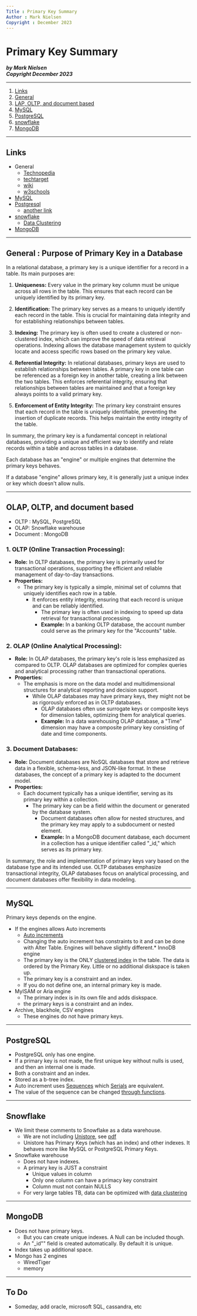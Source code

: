 ```yaml
---
Title : Primary Key Summary
Author : Mark Nielsen
Copyright : December 2023
---
```


Primary Key Summary
===============

_**by Mark Nielsen  
Copyright December 2023**_

* * *

1. [Links](#links)
2. [General](#general)
3. [LAP, OLTP, and document based](#o)
4. [MySQL](#mysql)
5. [PostgreSQL](#pg)
6. [snowflake](#sf)
7. [MongoDB](#mongo)
* * *

<a name=links></a>Links
-----
* General
    * [Technopedia](https://www.techopedia.com/definition/5547/primary-key)
    * [techtarget](https://www.techtarget.com/searchdatamanagement/definition/primary-key#:~:text=A%20primary%20key%2C%20also%20called,vehicle%20identification%20number%20(VIN).)
    * [wiki](https://en.wikipedia.org/wiki/Primary_key)
    * [w3schools](https://www.w3schools.com/sql/sql_primarykey.ASP)
* [MySQL](https://dev.mysql.com/doc/refman/8.0/en/primary-key-optimization.html)
* [Postgresql](https://www.postgresqltutorial.com/postgresql-tutorial/postgresql-primary-key/)
    * [another link](https://www.postgresql.org/docs/current/ddl-constraints.html#DDL-CONSTRAINTS-PRIMARY-KEYS)
* [snowflake](https://docs.snowflake.com/en/sql-reference/constraints-overview)
    * [Data Clustering](https://docs.snowflake.com/en/user-guide/tables-clustering-micropartitions)
* [MongoDB](https://www.mongodb.com/docs/manual/indexes/)

* * *

<a name=general></a>General : Purpose of Primary Key in a Database
-----

In a relational database, a primary key is a unique identifier for a record in a table. Its main purposes are:

1. **Uniqueness:** Every value in the primary key column must be unique across all rows in the table. This ensures that each record can be uniquely identified by its primary key.

2. **Identification:** The primary key serves as a means to uniquely identify each record in the table. This is crucial for maintaining data integrity and for establishing relationships between tables.

3. **Indexing:** The primary key is often used to create a clustered or non-clustered index, which can improve the speed of data retrieval operations. Indexing allows the database management system to quickly locate and access specific rows based on the primary key value.

4. **Referential Integrity:** In relational databases, primary keys are used to establish relationships between tables. A primary key in one table can be referenced as a foreign key in another table, creating a link between the two tables. This enforces referential integrity, ensuring that relationships between tables are maintained and that a foreign key always points to a valid primary key.

5. **Enforcement of Entity Integrity:** The primary key constraint ensures that each record in the table is uniquely identifiable, preventing the insertion of duplicate records. This helps maintain the entity integrity of the table.

In summary, the primary key is a fundamental concept in relational databases, providing a unique and efficient way to identify and relate records within a table and across tables in a database.


Each database has an "engine" or multiple engines that determine the primary keys behaves. 

If a database "engine" allows primary key, it is generally just a unique index or key which doesn't allow nulls. 

* * *
<a name=o></a>OLAP, OLTP, and document based
-----
* OLTP : MySQL, PostgreSQL
* OLAP: Snowflake warehouse
* Document : MongoDB




### 1. OLTP (Online Transaction Processing):

- **Role:** In OLTP databases, the primary key is primarily used for transactional operations, supporting the efficient and reliable management of day-to-day transactions.
- **Properties:**
  - The primary key is typically a simple, minimal set of columns that uniquely identifies each row in a table.
    - It enforces entity integrity, ensuring that each record is unique and can be reliably identified.
      - The primary key is often used in indexing to speed up data retrieval for transactional processing.
      - **Example:** In a banking OLTP database, the account number could serve as the primary key for the "Accounts" table.

### 2. OLAP (Online Analytical Processing):

- **Role:** In OLAP databases, the primary key's role is less emphasized as compared to OLTP. OLAP databases are optimized for complex queries and analytical processing rather than transactional operations.
- **Properties:**
  - The emphasis is more on the data model and multidimensional structures for analytical reporting and decision support.
    - While OLAP databases may have primary keys, they might not be as rigorously enforced as in OLTP databases.
      - OLAP databases often use surrogate keys or composite keys for dimension tables, optimizing them for analytical queries.
      - **Example:** In a data warehousing OLAP database, a "Time" dimension may have a composite primary key consisting of date and time components.

### 3. Document Databases:

- **Role:** Document databases are NoSQL databases that store and retrieve data in a flexible, schema-less, and JSON-like format. In these databases, the concept of a primary key is adapted to the document model.
- **Properties:**
  - Each document typically has a unique identifier, serving as its primary key within a collection.
    - The primary key can be a field within the document or generated by the database system.
      - Document databases often allow for nested structures, and the primary key may apply to a subdocument or nested element.
      - **Example:** In a MongoDB document database, each document in a collection has a unique identifier called "_id," which serves as its primary key.

In summary, the role and implementation of primary keys vary based on the database type and its intended use. OLTP databases emphasize transactional integrity, OLAP databases focus on analytical processing, and document databases offer flexibility in data modeling.


* * *

<a name=MySQL></a>MySQL
-----
Primary keys depends on the engine.
* If the engines allows Auto increments
    * [Auto increments](https://dev.mysql.com/doc/refman/8.0/en/example-auto-increment.html)
    * Changing the auto increment has constraints to it and can be done with Alter Table. Engines will behave slightly different.* InnoDB engine
    * The primary key  is the ONLY [clustered index](https://dev.mysql.com/doc/refman/8.0/en/innodb-index-types.html) in the table. The data is ordered by the Primary Key. Little or no additional diskspace is taken up.
    * The primary key is a constraint and an index. 
    * If you do not define one, an internal primary key is made. 
* MyISAM or Aria engine
    * The primary index is in its own file and adds diskspace.
    * the primary keys is a constraint and an index. 
* Archive, blackhole, CSV engines 
    * These engines do not have primary keys.




* * *

<a name=pg></a>PostgreSQL
-----
* PostgreSQL only has one engine.
* If a primary key is not made, the first unique key without nulls is used, and then an internal one is made.
* Both a constraint and an index.
* Stored as a b-tree index.
* Auto increment uses [Sequences](https://www.postgresql.org/docs/current/sql-createsequence.html) which [Serials](https://www.postgresql.org/docs/16/datatype-numeric.html#DATATYPE-SERIAL) are equivalent. 
* The value of the sequence can be changed [through functions](https://www.postgresql.org/docs/current/functions-sequence.html). 

* * *

<a name=sf></a>Snowflake
-----

* We limit these comments to Snowflake as a data warehouse.
    * We are not including [Unistore](https://www.snowflake.com/en/data-cloud/workloads/unistore/), see [pdf](https://www.snowflake.com/wp-content/uploads/2022/11/Unistore-Unites-Transactional-and-Analytical-Data-2.pdf#:~:text=Primary%20keys%20are%20unique%20identifiers,are%20provided%20but%20not%20enforced.&text=The%20constraint%20to%20build%20a,must%20provide%20a%20primary%20key.)
    * Unistore has Primary Keys (which has an index) and other indexes. It behaves more like MySQL or PostgreSQL Primary Keys.
* Snowflake warehouse
    * Does not have indexes.
    * A primary key is JUST a constraint 
         * Unique values in column
         * Only one column can have a primacy key constraint
         * Column must not contain NULLS
    * For very large tables TB, data can be optimized with [data clustering](https://docs.snowflake.com/en/user-guide/tables-clustering-micropartitions)


* * *
<a name=mongo></a>MongoDB
-----
* Does not have primary keys.
    * But you can create unique indexes. A Null can be included though. 
    * An "_id"" field is created automatically. By default it is unique.
* Index takes up additional space.
* Mongo has 2 engines
    * WiredTiger
    * memory



* * *
<a name=todo></a>To Do
-----
* Someday, add oracle, microsoft SQL, cassandra, etc